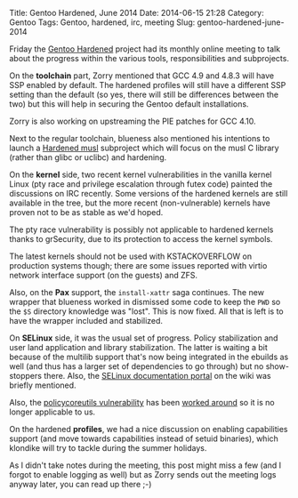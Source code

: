 Title: Gentoo Hardened, June 2014
Date: 2014-06-15 21:28
Category: Gentoo
Tags: Gentoo, hardened, irc, meeting
Slug: gentoo-hardened-june-2014

Friday the [Gentoo
Hardened](https://wiki.gentoo.org/wiki/Project:Hardened) project had its
monthly online meeting to talk about the progress within the various
tools, responsibilities and subprojects.

On the **toolchain** part, Zorry mentioned that GCC 4.9 and 4.8.3 will
have SSP enabled by default. The hardened profiles will still have a
different SSP setting than the default (so yes, there will still be
differences between the two) but this will help in securing the Gentoo
default installations.

Zorry is also working on upstreaming the PIE patches for GCC 4.10.

Next to the regular toolchain, blueness also mentioned his intentions to
launch a [Hardened
musl](https://wiki.gentoo.org/wiki/Project:Hardened_musl) subproject
which will focus on the musl C library (rather than glibc or uclibc) and
hardening.

On the **kernel** side, two recent kernel vulnerabilities in the vanilla
kernel Linux (pty race and privilege escalation through futex code)
painted the discussions on IRC recently. Some versions of the hardened
kernels are still available in the tree, but the more recent
(non-vulnerable) kernels have proven not to be as stable as we'd hoped.

The pty race vulnerability is possibly not applicable to hardened
kernels thanks to grSecurity, due to its protection to access the kernel
symbols.

The latest kernels should not be used with KSTACKOVERFLOW on production
systems though; there are some issues reported with virtio network
interface support (on the guests) and ZFS.

Also, on the **Pax** support, the `install-xattr` saga continues. The
new wrapper that blueness worked in dismissed some code to keep the
`PWD` so the `$S` directory knowledge was "lost". This is now fixed. All
that is left is to have the wrapper included and stabilized.

On **SELinux** side, it was the usual set of progress. Policy
stabilization and user land application and library stabilization. The
latter is waiting a bit because of the multilib support that's now being
integrated in the ebuilds as well (and thus has a larger set of
dependencies to go through) but no show-stoppers there. Also, the
[SELinux documentation portal](https://wiki.gentoo.org/wiki/SELinux) on
the wiki was briefly mentioned.

Also, the [policycoreutils
vulnerability](https://cve.mitre.org/cgi-bin/cvename.cgi?name=CVE-2014-3215)
has been [worked
around](http://blog.siphos.be/2014/05/dropping-sesandbox-support/) so it
is no longer applicable to us.

On the hardened **profiles**, we had a nice discussion on enabling
capabilities support (and move towards capabilities instead of setuid
binaries), which klondike will try to tackle during the summer holidays.

As I didn't take notes during the meeting, this post might miss a few
(and I forgot to enable logging as well) but as Zorry sends out the
meeting logs anyway later, you can read up there ;-)
